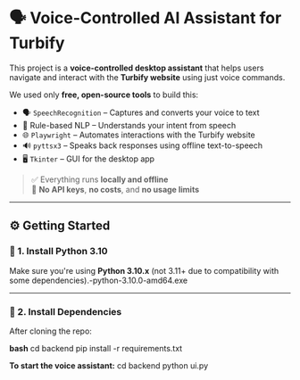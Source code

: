 # 🗣️ Voice-Controlled AI Assistant for Turbify

This project is a **voice-controlled desktop assistant** that helps users navigate and interact with the **Turbify website** using just voice commands.

We used only **free, open-source tools** to build this:

- 🗣️ `SpeechRecognition` – Captures and converts your voice to text  
- 🧠 Rule-based NLP – Understands your intent from speech  
- 🌐 `Playwright` – Automates interactions with the Turbify website  
- 🔊 `pyttsx3` – Speaks back responses using offline text-to-speech  
- 🖥️ `Tkinter` – GUI for the desktop app  

> ✅ Everything runs **locally and offline**  
> 💸 **No API keys**, **no costs**, and **no usage limits**

---

## ⚙️ Getting Started

### 🔹 1. Install Python 3.10

Make sure you're using **Python 3.10.x** (not 3.11+ due to compatibility with some dependencies).-python-3.10.0-amd64.exe

---

### 🔹 2. Install Dependencies

After cloning the repo:

**bash**
cd backend
pip install -r requirements.txt

**To start the voice assistant:**
cd backend
python ui.py
